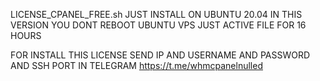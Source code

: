 LICENSE_CPANEL_FREE.sh
JUST INSTALL ON UBUNTU 20.04
IN THIS VERSION YOU DONT REBOOT UBUNTU VPS
JUST ACTIVE FILE FOR 16 HOURS



FOR INSTALL THIS LICENSE SEND IP AND USERNAME AND PASSWORD AND SSH PORT IN TELEGRAM
https://t.me/whmcpanelnulled

